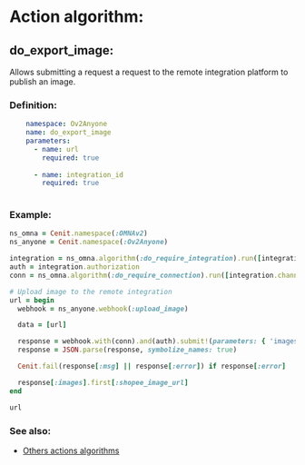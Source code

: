# Action algorithm:

## do_export_image:

Allows submitting a request a request to the remote integration platform to publish an image.
    
### Definition:
```YAML
    namespace: Ov2Anyone
    name: do_export_image
    parameters:
      - name: url
        required: true
        
      - name: integration_id
        required: true
        
```

### Example:
```RUBY
ns_omna = Cenit.namespace(:OMNAv2)
ns_anyone = Cenit.namespace(:Ov2Anyone)

integration = ns_omna.algorithm(:do_require_integration).run([integration_id])
auth = integration.authorization
conn = ns_omna.algorithm(:do_require_connection).run([integration.channel])

# Upload image to the remote integration
url = begin
  webhook = ns_anyone.webhook(:upload_image)

  data = [url]

  response = webhook.with(conn).and(auth).submit!(parameters: { 'images' => data })
  response = JSON.parse(response, symbolize_names: true)

  Cenit.fail(response[:msg] || response[:error]) if response[:error]

  response[:images].first[:shopee_image_url]
end

url
```

### See also:
* [Others actions algorithms](overview?id=do_export_image)